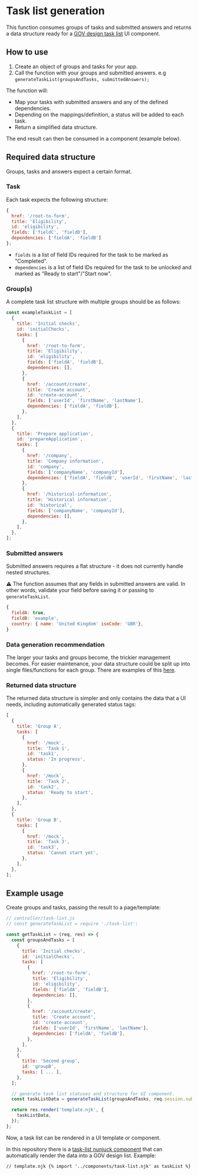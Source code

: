 # Task list generation

This function consumes groups of tasks and submitted answers and returns a data structure ready for a [GOV design task list](https://design-system.service.gov.uk/patterns/task-list-pages/) UI component.

## How to use

1. Create an object of groups and tasks for your app.
2. Call the function with your groups and submitted answers. e.g `generateTaskList(groupsAndTasks, submittedAnswers);`

The function will:

- Map your tasks with submitted answers and any of the defined dependencies.
- Depending on the mappings/definition, a status will be added to each task.
- Return a simplified data structure.

The end result can then be consumed in a component (example below).

## Required data structure

Groups, tasks and answers expect a certain format.

### Task

Each task expects the following structure:

```js
{
  href: '/root-to-form',
  title: 'Eligibility',
  id: 'eligibility',
  fields: ['fieldC', 'fieldD'],
  dependencies: ['fieldA', 'fieldB']
};
```

- `fields` is a list of field IDs required for the task to be marked as "Completed".
- `dependencies` is a list of field IDs required for the task to be unlocked and marked as "Ready to start"/"Start now".

### Group(s)

A complete task list structure with multiple groups should be as follows:

```js
const exampleTaskList = [
  {
    title: 'Initial checks',
    id: 'initialChecks',
    tasks: [
      {
        href: '/root-to-form',
        title: 'Eligibility',
        id: 'eligibility',
        fields: ['fieldA', 'fieldB'],
        dependencies: [],
      },
      {
        href: '/account/create',
        title: 'Create account',
        id: 'create-account',
        fields: ['userId', 'firstName', 'lastName'],
        dependencies: ['fieldA', 'fieldB'],
      },
    ],
  },
  {
    title: 'Prepare application',
    id: 'prepareApplication',
    tasks: [
      {
        href: '/company',
        title: 'Company information',
        id: 'company',
        fields: ['companyName', 'companyId'],
        dependencies: ['fieldA', 'fieldB', 'userId', 'firstName', 'lastName'],
      },
      {
        href: '/historical-information',
        title: 'Historical information',
        id: 'historical',
        fields: ['companyName', 'companyId'],
        dependencies: [],
      },
    ],
  },
];
```

### Submitted answers

Submitted answers requires a flat structure - it does not currently handle nested structures.

:warning: The function assumes that any fields in submitted answers are valid. In other words, validate your field before saving it or passing to `generateTaskList`.

```js
{
  fieldA: true,
  fieldB: 'example',
  country: { name: 'United Kingdom' isoCode: 'GBR'},
}
```

### Data generation recommendation

The larger your tasks and groups become, the trickier management becomes. For easier maintenance, your data structure could be split up into single files/functions for each group. There are examples of this [here](/src/ui/server/helpers/task-list/generate-groups-and-tasks/index.ts).

### Returned data structure

The returned data structure is simpler and only contains the data that a UI needs, including automatically generated status tags:

```js
[
  {
    title: 'Group A',
    tasks: [
      {
        href: '/mock',
        title: 'Task 1',
        id: 'task1',
        status: 'In progress',
      },
      {
        href: '/mock',
        title: 'Task 2',
        id: 'task2',
        status: 'Ready to start',
      },
    ],
  },
  {
    title: 'Group B',
    tasks: [
      {
        href: '/mock',
        title: 'Task 3',
        id: 'task3',
        status: 'Cannot start yet',
      },
    ],
  },
];
```

## Example usage

Create groups and tasks, passing the result to a page/template:

```js
// controller/task-list.js
// const generateTaskList = require './task-list';

const getTaskList = (req, res) => {
  const groupsAndTasks = [
    {
      title: 'Initial checks',
      id: 'initialChecks',
      tasks: [
        {
          href: '/root-to-form',
          title: 'Eligibility',
          id: 'eligibility',
          fields: ['fieldA', 'fieldB'],
          dependencies: [],
        },
        {
          href: '/account/create',
          title: 'Create account',
          id: 'create-account',
          fields: ['userId', 'firstName', 'lastName'],
          dependencies: ['fieldA', 'fieldB'],
        },
      ],
    },
    {
      title: 'Second group',
      id: 'groupB',
      tasks: [ ... ],
    },
  ];

  // generate task list statuses and structure for UI component.
  const taskListData = generateTaskList(groupsAndTasks, req.session.submittedAnswers);

  return res.render('template.njk', {
    taskListData,
  });
};
```

Now, a task list can be rendered in a UI template or component.

In this repository there is a [task-list nunjuck component](/src/ui/templates/components/task-list.njk) that can automatically render the data into a GOV design list. Example:

```html
// template.njk {% import '../components/task-list.njk' as taskList %} {{ taskList.render({ groups: taskListData }) }}
```
